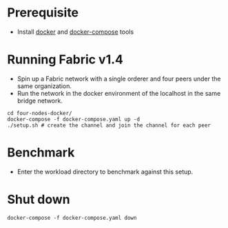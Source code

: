 # Prerequisite
* Install [docker](https://www.docker.com/) and [docker-compose](https://docs.docker.com/compose/) tools

# Running Fabric v1.4

* Spin up a Fabric network with a single orderer and four peers under the same organization. 
* Run the network in the docker environment of the localhost in the same bridge network. 

```
cd four-nodes-docker/
docker-compose -f docker-compose.yaml up -d
./setup.sh # create the channel and join the channel for each peer
```

# Benchmark
* Enter the workload directory to benchmark against this setup. 

# Shut down
```
docker-compose -f docker-compose.yaml down
```




